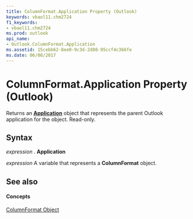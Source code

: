```yaml
---
title: ColumnFormat.Application Property (Outlook)
keywords: vbaol11.chm2724
f1_keywords:
- vbaol11.chm2724
ms.prod: outlook
api_name:
- Outlook.ColumnFormat.Application
ms.assetid: 15cebb62-8ee0-9c3d-2d08-95ccf4c366fe
ms.date: 06/08/2017
---
```



# ColumnFormat.Application Property (Outlook)

Returns an **[Application](application-object-outlook.md)** object that represents the parent Outlook application for the object. Read-only.


## Syntax

 _expression_ . **Application**

 _expression_ A variable that represents a **ColumnFormat** object.


## See also


#### Concepts


[ColumnFormat Object](columnformat-object-outlook.md)

